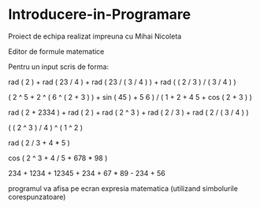 # Introducere-in-Programare
Proiect de echipa realizat impreuna cu Mihai Nicoleta 

Editor de formule matematice


Pentru un input scris de forma:

rad ( 2 ) + rad ( 23 / 4 ) + rad ( 23 / ( 3 / 4 ) ) + rad ( ( 2 / 3 ) / ( 3 / 4 ) )

( 2 ^ 5 + 2 ^ ( 6 ^ ( 2 + 3 ) ) + sin ( 45 ) + 5  6 ) / ( 1 + 2 + 4  5 + cos ( 2 + 3 ) )

rad ( 2 + 2334 ) + rad ( 2 ) + rad ( 2 ^ 3 ) + rad ( 2 / 3 ) + rad ( 2 / ( 3 / 4 ) )

( ( 2 ^ 3 ) / 4 ) ^ ( 1 ^ 2 )

rad ( 2 / 3 + 4 * 5 ) 

cos ( 2 ^ 3 + 4 / 5 + 678 * 98 ) 

234 + 1234 + 12345 + 234 + 67 * 89 - 234 + 56 

programul va afisa pe ecran expresia matematica (utilizand simbolurile corespunzatoare)

